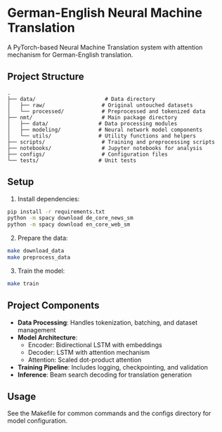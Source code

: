 # German-English Neural Machine Translation

A PyTorch-based Neural Machine Translation system with attention mechanism for German-English translation.

## Project Structure

```
.
├── data/                      # Data directory
│   ├── raw/                  # Original untouched datasets
│   └── processed/            # Preprocessed and tokenized data
├── nmt/                      # Main package directory
│   ├── data/                # Data processing modules
│   ├── modeling/            # Neural network model components
│   └── utils/               # Utility functions and helpers
├── scripts/                  # Training and preprocessing scripts
├── notebooks/                # Jupyter notebooks for analysis
├── configs/                  # Configuration files
└── tests/                   # Unit tests
```

## Setup

1. Install dependencies:
```bash
pip install -r requirements.txt
python -m spacy download de_core_news_sm
python -m spacy download en_core_web_sm
```

2. Prepare the data:
```bash
make download_data
make preprocess_data
```

3. Train the model:
```bash
make train
```

## Project Components

- **Data Processing**: Handles tokenization, batching, and dataset management
- **Model Architecture**: 
  - Encoder: Bidirectional LSTM with embeddings
  - Decoder: LSTM with attention mechanism
  - Attention: Scaled dot-product attention
- **Training Pipeline**: Includes logging, checkpointing, and validation
- **Inference**: Beam search decoding for translation generation

## Usage

See the Makefile for common commands and the configs directory for model configuration. 